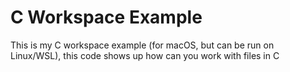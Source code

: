 # C Workspace Example
This is my C workspace example (for macOS, but can be run on Linux/WSL), this code shows up how can you work with files in C